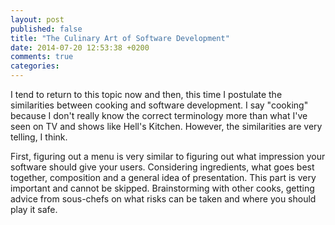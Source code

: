 ```yaml
---
layout: post
published: false
title: "The Culinary Art of Software Development"
date: 2014-07-20 12:53:38 +0200
comments: true
categories: 
---
```


I tend to return to this topic now and then, this time I postulate the
similarities between cooking and software development.  I say
"cooking" because I don't really know the correct terminology more
than what I've seen on TV and shows like Hell's Kitchen.  However, the
similarities are very telling, I think.

First, figuring out a menu is very similar to figuring out what
impression your software should give your users.  Considering
ingredients, what goes best together, composition and a general idea
of presentation.  This part is very important and cannot be skipped.
Brainstorming with other cooks, getting advice from sous-chefs on what
risks can be taken and where you should play it safe.

